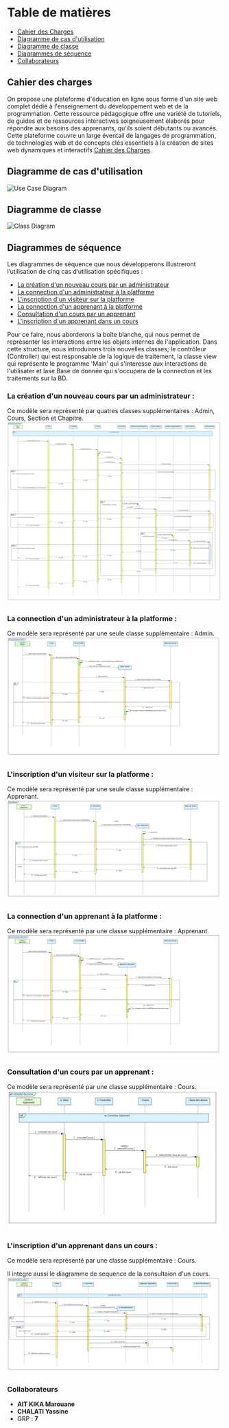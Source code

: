 
# Table de matières
- [Cahier des Charges](#cahier-des-charges)
- [Diagramme de cas d'utilisation](#use-case)
- [Diagramme de classe](#class)
- [Diagrammes de séquence](#sequence)
- [Collaborateurs](#Collaborateurs)

## <a name="cahier-des-charges"></a> Cahier des charges

On propose une plateforme d'éducation en ligne sous forme d'un site web complet dédié à l'enseignement du 
développement web et de la programmation. Cette ressource pédagogique offre une variété de 
tutoriels, de guides et de ressources interactives soigneusement élaborés pour répondre aux 
besoins des apprenants, qu'ils soient débutants ou avancés. Cette plateforme couvre un large 
éventail de langages de programmation, de technologies web et de concepts clés essentiels à la 
création de sites web dynamiques et interactifs [Cahier des Charges](https://github.com/Marouane124/Projet-UML/blob/main/Cahier%20des%20charges.pdf).

## <a name="use-case"></a> Diagramme de cas d'utilisation
![Use Case Diagram](https://github.com/Marouane124/Projet-UML/assets/110178036/81121ae7-5787-410e-8552-fc48d5e46f50)

## <a name="class"></a> Diagramme de classe
![Class Diagram](https://github.com/Marouane124/Projet-UML/assets/110178036/c31b00ab-1bab-465c-8d7d-33bec66b55d5)

## <a name="sequence"></a> Diagrammes de séquence
Les diagrammes de séquence que nous développerons illustreront l’utilisation de cinq cas d’utilisation spécifiques :
- [La création d'un nouveau cours par un administrateur](#sequence1)
- [La connection d'un administrateur à la platforme](#sequence6)
- [L'inscription d'un visiteur sur la platforme](#sequence2)
- [La connection d'un apprenant à la platforme](#sequence3)
- [Consultation d'un cours par un apprenant](#sequence4)
- [L'inscription d'un apprenant dans un cours](#sequence5)

Pour ce faire, nous aborderons la boîte blanche, qui nous permet de représenter les interactions entre les objets internes de l'application.
Dans cette structure, nous introduirons trois nouvelles classes; le contrôleur (Controller) qui est responsable de la logique de traitement, la classe view qui
représente le programme 'Main' qui s'interesse aux interactions de l'utilisater et lase Base de donnée qui s'occupera de la connection et les traitements sur la BD.

### <a name="sequence1"></a> La création d'un nouveau cours par un administrateur :
Ce modèle sera représenté par quatres classes supplémentaires : Admin, Cours, Section et Chapitre.
![diS](https://github.com/Marouane124/Projet-UML/blob/63903767719b58cfbe3ec2b018adc23a25e7bbb8/Diagrammes/Diagramme%20de%20sequence%20Y/ajouter%20nouveau%20cours!ajouter%20nouveau%20cours!ajouter%20nouveau%20cours_5.jpg)

### <a name="sequence6"></a> La connection d'un administrateur à la platforme :
Ce modèle sera représenté par une seule classe supplémentaire : Admin.
![diS](https://github.com/Marouane124/Projet-UML/blob/63903767719b58cfbe3ec2b018adc23a25e7bbb8/Diagrammes/Diagramme%20de%20sequence%20Y/se%20Connecter%20Admin!se%20Connecter%20Admin!se%20Connecter%20Admin_6.jpg)

### <a name="sequence2"></a> L'inscription d'un visiteur sur la platforme :
Ce modèle sera représenté par une seule classe supplémentaire : Apprenant.
![diS](https://github.com/Marouane124/Projet-UML/blob/63903767719b58cfbe3ec2b018adc23a25e7bbb8/Diagrammes/Diagramme%20de%20sequence%20Y/s'inscrire!s'inscrire!s'inscrire_0.jpg)

### <a name="sequence3"></a> La connection d'un apprenant à la platforme :
Ce modèle sera représenté par une classe supplémentaire : Apprenant.
![diS](https://github.com/Marouane124/Projet-UML/blob/63903767719b58cfbe3ec2b018adc23a25e7bbb8/Diagrammes/Diagramme%20de%20sequence%20Y/se%20Connecter%20Apprenant!se%20Connecter%20Apprenant!se%20Connecter%20Apprenant_2.jpg)

### <a name="sequence4"></a> Consultation d'un cours par un apprenant :
Ce modèle sera représenté par une classe supplémentaire : Cours.
![diS](https://github.com/Marouane124/Projet-UML/blob/63903767719b58cfbe3ec2b018adc23a25e7bbb8/Diagrammes/Diagramme%20de%20sequence%20Y/consulter%20les%20cours!consulter%20les%20cours!consulter%20les%20cours_3.jpg)

### <a name="sequence5"></a> L'inscription d'un apprenant dans un cours :
Ce modèle sera représenté par une classe supplémentaire : Cours.

Il integre aussi le diagramme de sequence de la consultaion d'un cours.
![diS](https://github.com/Marouane124/Projet-UML/blob/63903767719b58cfbe3ec2b018adc23a25e7bbb8/Diagrammes/Diagramme%20de%20sequence%20Y/s'inscrire%20dasn%20un%20cours!s'inscrire%20dasn%20un%20cours!s'inscrire%20dasn%20un%20cours_4.jpg)

### <a name="Collaborateurs"></a> Collaborateurs
- **AIT KIKA Marouane**
- **CHALATI Yassine**
- GRP : **7**
  
